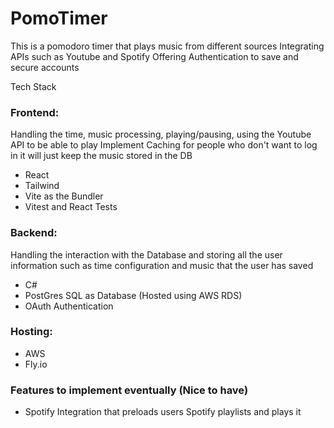 # PomoTimer

This is a pomodoro timer that plays music from different sources 
Integrating APIs such as Youtube and Spotify 
Offering Authentication to save and secure accounts 

Tech Stack 
### Frontend:
Handling the time, music processing, playing/pausing, using the Youtube API to be able to play
Implement Caching for people who don't want to log in it will just keep the music stored in the DB

- React
- Tailwind
- Vite as the Bundler
- Vitest and React Tests


### Backend:
Handling the interaction with the Database and storing all the user information such as time configuration and music that the user has saved
- C#
- PostGres SQL as Database (Hosted using AWS RDS) 
- OAuth Authentication


### Hosting: 
- AWS
- Fly.io


### Features to implement eventually (Nice to have)
- Spotify Integration that preloads users Spotify playlists and plays it
  
